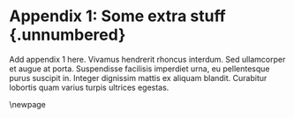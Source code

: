 # Appendix 1: Some extra stuff {.unnumbered}

<!-- 
This could be a list of papers by the author for example 
-->

Add appendix 1 here. Vivamus hendrerit rhoncus interdum. Sed ullamcorper et augue at porta. Suspendisse facilisis imperdiet urna, eu pellentesque purus suscipit in. Integer dignissim mattis ex aliquam blandit. Curabitur lobortis quam varius turpis ultrices egestas.




\newpage

